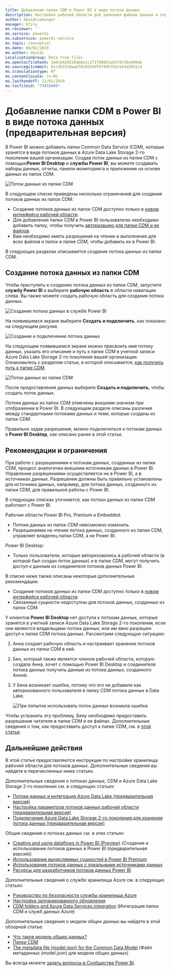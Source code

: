 ```yaml
---
title: Добавление папки CDM в Power BI в виде потока данных
description: Настройка рабочей области для хранения файлов данных и определения потока данных в Azure Data Lake Storage 2-го поколения
author: davidiseminger
manager: kfile
ms.reviewer: ''
ms.service: powerbi
ms.subservice: powerbi-service
ms.topic: conceptual
ms.date: 04/02/2019
ms.author: davidi
LocalizationGroup: Data from files
ms.openlocfilehash: 3adc642d539ab8e1c1f1f60981a61fdc58a460ab
ms.sourcegitcommit: 8cc2b7510aae76c0334df6f495752e143a5851c4
ms.translationtype: HT
ms.contentlocale: ru-RU
ms.lasthandoff: 11/01/2019
ms.locfileid: "73432049"
---
```

# <a name="add-a-cdm-folder-to-power-bi-as-a-dataflow-preview"></a>Добавление папки CDM в Power BI в виде потока данных (предварительная версия)

В Power BI можно добавить папки Common Data Service (CDM), которые хранятся в виде потоков данных в Azure Data Lake Storage 2-го поколения вашей организации. Создав поток данных из папки CDM с помощью**Power BI Desktop** и **службы Power BI**, вы можете создавать наборы данных, отчеты, панели мониторинга и приложения на основе данных из папок CDM.

![Поток данных из папки CDM](media/service-dataflows-add-cdm-folder/dataflow-from-cdm-folder_01.jpg)

В следующем списке приведены несколько ограничений для создания потоков данных из папок CDM:

* Создание потоков данных из папок CDM доступно *только* в [новом интерфейсе рабочей области](service-create-the-new-workspaces.md). 
* Для добавления папки CDM в Power BI пользователю необходимо добавить папку, чтобы получить [авторизацию для папки CDM и ее файлов](https://go.microsoft.com/fwlink/?linkid=2029121).
* Вам необходимо иметь разрешения на чтение и выполнение для всех файлов и папок в папке CDM, чтобы добавить их в Power BI.

В следующих разделах описывается создание потока данных из папки CDM.

## <a name="create-a-dataflow-from-a-cdm-folder"></a>Создание потока данных из папки CDM

Чтобы приступить к созданию потока данных из папки CDM, запустите **службу Power BI** и выберите **рабочую область** в области навигации слева. Вы также можете создать рабочую область для создания потока данных.

![Создание потока данных в службе Power BI](media/service-dataflows-add-cdm-folder/dataflow-from-cdm-folder_02.jpg)

На появившемся экране выберите **Создать и подключить**, как показано на следующем рисунке.

![Создание и подключение потока данных](media/service-dataflows-add-cdm-folder/dataflow-from-cdm-folder_03.jpg)

На следующем появившемся экране можно присвоить имя потоку данных, указать его описание и путь к папке CDM в учетной записи Azure Data Lake Storage 2-го поколения вашей организации. Ознакомьтесь с разделом статьи, в которой описывается, [как получить путь к папке CDM](service-dataflows-configure-workspace-storage-settings.md#get-the-uri-of-stored-dataflow-files). 

![Поток данных из папки CDM](media/service-dataflows-add-cdm-folder/dataflow-from-cdm-folder_01.jpg)

После предоставления данных выберите **Создать и подключить**, чтобы создать поток данных.

Потоки данных из папок CDM отмечены *внешним* значком при отображении в Power BI. В следующем разделе описаны различия между стандартными потоками данных и теми, которые созданы из папок CDM.

Правильно задав разрешения, можно подключиться к потокам данных в **Power BI Desktop**, как описано ранее в этой статье.


## <a name="considerations-and-limitations"></a>Рекомендации и ограничения

При работе с разрешениями к потокам данных, созданных из папки CDM, процесс аналогичен внешним источникам данных в Power BI. Управление разрешениями осуществляется не в Power BI, а в источниках данных. Разрешения должны быть правильно установлены для источника данных, например, для потока данных, созданного из папки CDM, для правильной работы с Power BI.

В следующих списках уточняется, как потоки данных из папки CDM работают с Power BI.

Рабочие области Power BI Pro, Premium и Embedded:
* Потоки данных из папок CDM невозможно изменить.
* Разрешениями на чтение потока данных, созданного из папки CDM, управляет владелец папки CDM, а не Power BI.

Power BI Desktop:
* Только пользователи, которые авторизовались в рабочей области (в которой был создан поток данных) и в папке CDM, могут получить доступ к данным из соединителя потоков данных Power BI.


В списке ниже также описаны некоторые дополнительные рекомендации.

* Создание потоков данных из папки CDM доступно *только* в [новом интерфейсе рабочей области](service-create-the-new-workspaces.md).
* Связанные сущности недоступны для потоков данных, созданных из папок CDM.


У клиентов **Power BI Desktop** нет доступа к потокам данных, которые хранятся в учетной записи Azure Data Lake Storage 2-го поколения, если они являются владельцами потока данных, или им явно разрешен доступ к папке CDM потока данных. Рассмотрим следующую ситуацию:

1.  Анна создает рабочую область и настраивает хранение потоков данных из папки CDM в ней.
2.  Бен, который также является членом рабочей области, которую создала Анна, хочет с помощью Power BI Desktop и соединителя потока данных получить данные из потока данных, созданного Анной.
3.  У Бена возникает ошибка, потому что его не добавили как авторизованного пользователя в папку CDM потока данных в Data Lake.

    ![При попытке использовать поток данных возникла ошибка](media/service-dataflows-configure-workspace-storage-settings/dataflow-storage-settings_08.jpg)

Чтобы устранить эту проблему, Бену необходимо предоставить разрешения читателя в папке CDM и ее файлах. Дополнительные сведения о том, как предоставить доступ к папке CDM, см. в [этой статье](https://go.microsoft.com/fwlink/?linkid=2029121).


## <a name="next-steps"></a>Дальнейшие действия

В этой статье предоставляются инструкции по настройке хранилища рабочей области для потоков данных. Дополнительные сведения вы найдете в перечисленных ниже статьях.

Дополнительные сведения о потоках данных, CDM и Azure Data Lake Storage 2-го поколения см. в следующих статьях:

* [Потоки данных и интеграция Azure Data Lake (предварительная версия)](service-dataflows-azure-data-lake-integration.md)
* [Настройка параметров потоков данных рабочей области (предварительная версия)](service-dataflows-configure-workspace-storage-settings.md)
* [Подключение Azure Data Lake Storage 2-го поколения для хранения потока данных (предварительная версия)](service-dataflows-connect-azure-data-lake-storage-gen2.md)

Общие сведения о потоках данных см. в этих статьях:

* [Creating and using dataflows in Power BI (Preview)](service-dataflows-create-use.md) (Создание и использование потоков данных в Power BI (предварительная версия))
* [Использование вычисляемых сущностей в Power BI Premium](service-dataflows-computed-entities-premium.md)
* [Использование потоков данных с локальными источниками данных](service-dataflows-on-premises-gateways.md)
* [Ресурсы для разработчиков потоков данных Power BI](service-dataflows-developer-resources.md)

Дополнительные сведения о службе хранилища Azure см. в следующих статьях:
* [Руководство по безопасности службы хранилища Azure](https://docs.microsoft.com/azure/storage/common/storage-security-guide)
* [Настройка запланированного обновления](refresh-scheduled-refresh.md)
* [CDM folders and Azure Data Services integration](https://aka.ms/cdmadstutorial) (Интеграция папок CDM и служб данных Azure)

Дополнительные сведения о модели общих данных вы найдете в этой обзорной статье:
* [Что такое модель общих данных?](https://docs.microsoft.com/powerapps/common-data-model/overview)
* [Папки CDM](https://go.microsoft.com/fwlink/?linkid=2045304)
* [The metadata file (model.json) for the Common Data Model](https://go.microsoft.com/fwlink/?linkid=2045521) (Файл метаданных (model.json) для модели общих данных)

Вы всегда можете [задать вопросы в Сообществе Power BI](http://community.powerbi.com/).

